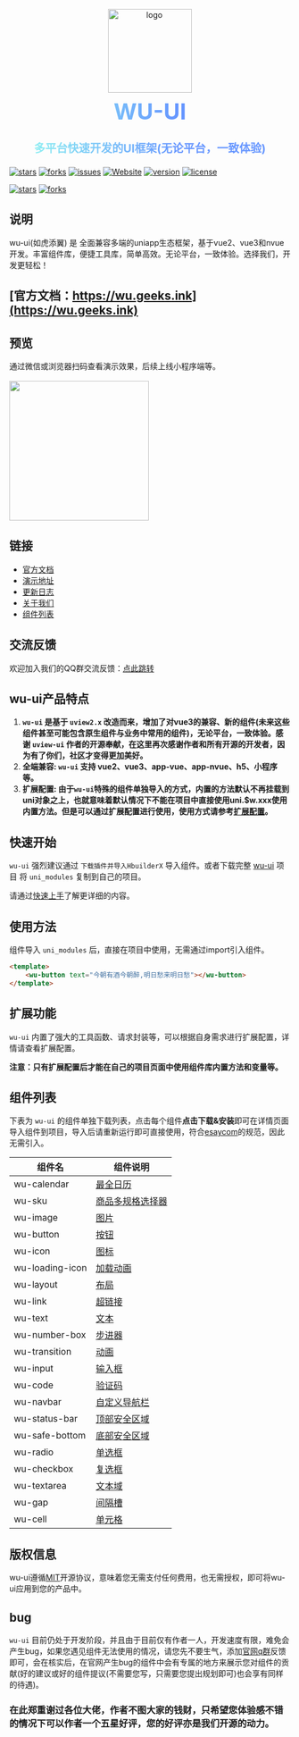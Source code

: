<p align="center">
    <img alt="logo" src="https://wu.geeks.ink/logo.png" width="150">
</p>
<strong>
    <h3 align="center" size="40px" style="
        margin: 0 0 30px;
        line-height: 40px !important;
        font-size: 40px !important;
        font-weight: bold;
        background: linear-gradient(to right, #94fcf0 0%, #6696ff 60%);
        -webkit-background-clip: text;
        color: transparent;">
        WU-UI
    </h3>
</strong>
<h3 align="center" size="20px" style="
    font-size: 20px;
    font-weight: bold; 
    background: linear-gradient(to right, #94fcf0 0%, #6696ff 60%);
    -webkit-background-clip: text;
    color: transparent;">多平台快速开发的UI框架(无论平台，一致体验)
</h3>

[![stars](https://img.shields.io/github/stars/ardentlys/wu-ui?style=flat-square&logo=GitHub)](https://github.com/ardentlys/wu-ui)
[![forks](https://img.shields.io/github/forks/ardentlys/wu-ui?style=flat-square&logo=GitHub)](https://github.com/ardentlys/wu-ui)
[![issues](https://img.shields.io/github/issues/ardentlys/wu-ui?style=flat-square&logo=GitHub)](https://github.com/ardentlys/wu-ui/issues)
[![Website](https://img.shields.io/badge/wuui-Up-ui?style=flat-square)](https://wu.geeks.ink/)
[![version](https://img.shields.io/github/package-json/v/ardentlys/wu-ui)](https://wu.geeks.ink/zh-CN/components/changelog.html)
[![license](https://img.shields.io/github/license/ardentlys/wu-ui)](https://en.wikipedia.org/wiki/MIT_License)

[![stars](https://gitee.com/ardentlys/wu-ui/badge/star.svg?theme=gvp)](https://gitee.com/ardentlys/wu-ui)
[![forks](https://gitee.com/ardentlys/wu-ui/badge/fork.svg?theme=gvp)](https://gitee.com/ardentlys/wu-ui)

## 说明
wu-ui(如虎添翼) 是 全面兼容多端的uniapp生态框架，基于vue2、vue3和nvue开发。丰富组件库，便捷工具库，简单高效。无论平台，一致体验。选择我们，开发更轻松！

## [官方文档：https://wu.geeks.ink](https://wu.geeks.ink)


## 预览
通过微信或浏览器扫码查看演示效果，后续上线小程序端等。
<br>
<br>
<img src="https://wu.geeks.ink/ys.png" width="250" height="250" >

## 链接

- [官方文档](https://wu.geeks.ink)
- [演示地址](https://h5.wu.geeks.ink)
- [更新日志](https://wu.geeks.ink/zh-CN/components/changelog.html)
- [关于我们](https://wu.geeks.ink/cooperation/about.html)
- [组件列表](#组件列表)

## 交流反馈
欢迎加入我们的QQ群交流反馈：[点此跳转](https://wu.geeks.ink/zh-CN/components/qqFeedBack.html)

## wu-ui产品特点
1. **`wu-ui` 是基于 `uview2.x` 改造而来，增加了对vue3的兼容、新的组件(未来这些组件甚至可能包含原生组件与业务中常用的组件)，无论平台，一致体验。感谢 `uview-ui` 作者的开源奉献，在这里再次感谢作者和所有开源的开发者，因为有了你们，社区才变得更加美好。**
2. **全端兼容: `wu-ui` 支持 vue2、vue3、app-vue、app-nvue、h5、小程序等。**
3. **扩展配置: 由于`wu-ui`特殊的组件单独导入的方式，内置的方法默认不再挂载到uni对象之上，也就意味着默认情况下不能在项目中直接使用uni.$w.xxx使用内置方法。但是可以通过扩展配置进行使用，使用方式请参考[扩展配置](https://wu.geeks.ink/zh-CN/components/extendedConfiguration.html)。**

## 快速开始
`wu-ui` 强烈建议通过 `下载插件并导入HbuilderX` 导入组件。或者下载完整 [wu-ui](https://ext.dcloud.net.cn/plugin?id=13992) 项目 将 `uni_modules` 复制到自己的项目。

请通过[快速上手](https://wu.geeks.ink/zh-CN/components/quickStart.html)了解更详细的内容。

## 使用方法
组件导入 `uni_modules` 后，直接在项目中使用，无需通过import引入组件。

```html
<template>
	<wu-button text="今朝有酒今朝醉,明日愁来明日愁"></wu-button>
</template>
```

## 扩展功能
`wu-ui` 内置了强大的工具函数、请求封装等，可以根据自身需求进行扩展配置，详情请查看扩展配置。

**注意：只有扩展配置后才能在自己的项目页面中使用组件库内置方法和变量等。**

## 组件列表
下表为 `wu-ui` 的组件单独下载列表，点击每个组件**点击下载&安装**即可在详情页面导入组件到项目，导入后请重新运行即可直接使用，符合[esaycom](https://uniapp.dcloud.net.cn/component/#easycom%E7%BB%84%E4%BB%B6%E8%A7%84%E8%8C%83)的规范，因此无需引入。

| 组件名 | 组件说明 |
| ----- | -------- |
| wu-calendar | [最全日历](https://wu.geeks.ink/zh-CN/components/calendar.html) |
| wu-sku | [商品多规格选择器](https://wu.geeks.ink/zh-CN/components/sku.html) |
| wu-image | [图片](https://wu.geeks.ink/zh-CN/components/image.html) |
| wu-button | [按钮](https://wu.geeks.ink/zh-CN/components/button.html) |
| wu-icon | [图标](https://wu.geeks.ink/zh-CN/components/icon.html) |
| wu-loading-icon | [加载动画](https://wu.geeks.ink/zh-CN/components/loadingIcon.html) |
| wu-layout | [布局](https://wu.geeks.ink/zh-CN/components/layout.html) |
| wu-link | [超链接](https://wu.geeks.ink/zh-CN/components/link.html) |
| wu-text | [文本](https://wu.geeks.ink/zh-CN/components/text.html) |
| wu-number-box | [步进器](https://wu.geeks.ink/zh-CN/components/numberBox.html) |
| wu-transition | [动画](https://wu.geeks.ink/zh-CN/components/transition.html) |
| wu-input | [输入框](https://wu.geeks.ink/zh-CN/components/input.html) |
| wu-code | [验证码](https://wu.geeks.ink/zh-CN/components/code.html) |
| wu-navbar | [自定义导航栏](https://wu.geeks.ink/zh-CN/components/navbar.html) |
| wu-status-bar | [顶部安全区域](https://ext.dcloud.net.cn/plugin?name=wu-status-bar) |
| wu-safe-bottom | [底部安全区域](https://ext.dcloud.net.cn/plugin?name=wu-safe-bottom) |
| wu-radio | [单选框](https://wu.geeks.ink/zh-CN/components/radio.html) |
| wu-checkbox | [复选框](https://wu.geeks.ink/zh-CN/components/checkbox.html) |
| wu-textarea | [文本域](https://wu.geeks.ink/zh-CN/components/textarea.html) |
| wu-gap | [间隔槽](https://wu.geeks.ink/zh-CN/components/gap.html) |
| wu-cell | [单元格](https://wu.geeks.ink/zh-CN/components/cell.html) |

## 版权信息
wu-ui遵循[MIT](https://en.wikipedia.org/wiki/MIT_License)开源协议，意味着您无需支付任何费用，也无需授权，即可将wu-ui应用到您的产品中。

## **bug**
`wu-ui` 目前仍处于开发阶段，并且由于目前仅有作者一人，开发速度有限，难免会产生bug，如果您遇见组件无法使用的情况，请您先不要生气，添加[官网q群](https://wu.geeks.ink/zh-CN/components/qqFeedBack.html)反馈即可，会在核实后，在官网产生bug的组件中会有专属的地方来展示您对组件的贡献(好的建议或好的组件提议(不需要您写，只需要您提出规划即可)也会享有同样的待遇)。

### **在此郑重谢过各位大佬，作者不图大家的钱财，只希望您体验感不错的情况下可以作者一个五星好评，您的好评亦是我们开源的动力。**


